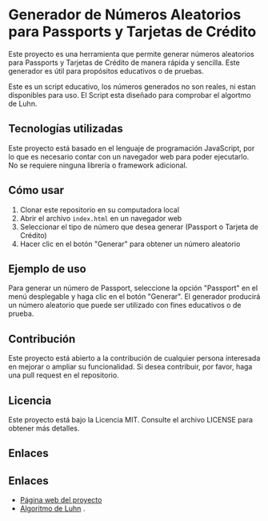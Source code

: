 # Generador de Números Aleatorios para Passports y Tarjetas de Crédito

Este proyecto es una herramienta que permite generar números aleatorios para Passports y Tarjetas de Crédito de manera rápida y sencilla. Este generador es útil para propósitos educativos o de pruebas.

Este es un script educativo, los números generados no son reales, ni estan disponibles para uso.
El Script esta diseñado para comprobar el algortmo de Luhn.

## Tecnologías utilizadas

Este proyecto está basado en el lenguaje de programación JavaScript, por lo que es necesario contar con un navegador web para poder ejecutarlo. No se requiere ninguna librería o framework adicional.

## Cómo usar

1. Clonar este repositorio en su computadora local
2. Abrir el archivo `index.html` en un navegador web
3. Seleccionar el tipo de número que desea generar (Passport o Tarjeta de Crédito)
4. Hacer clic en el botón "Generar" para obtener un número aleatorio

## Ejemplo de uso

Para generar un número de Passport, seleccione la opción "Passport" en el menú desplegable y haga clic en el botón "Generar". El generador producirá un número aleatorio que puede ser utilizado con fines educativos o de prueba.

## Contribución

Este proyecto está abierto a la contribución de cualquier persona interesada en mejorar o ampliar su funcionalidad. Si desea contribuir, por favor, haga una pull request en el repositorio.

## Licencia

Este proyecto está bajo la Licencia MIT. Consulte el archivo LICENSE para obtener más detalles.

## Enlaces

## Enlaces

- [Página web del proyecto](https://codegeekr.github.io/generatornum/)
- [Algoritmo de Luhn](https://es.wikipedia.org/wiki/Algoritmo_de_Luhn#:~:text=El%20algoritmo%20de%20Luhn%20o,crédito%2C%20números%20IMEI%2C%20etc.)
  .

